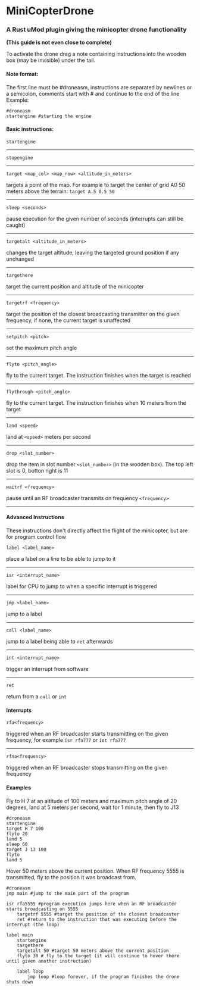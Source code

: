 # MiniCopterDrone
### A Rust uMod plugin giving the minicopter drone functionality
**(This guide is not even close to complete)**

To activate the drone drag a note containing instructions into the wooden box (may be invisible) under the tail.

#### Note format:
The first line must be #droneasm, instructions are separated by newlines or a semicolon, comments start with # and continue to the end of the line
Example:
```
#droneasm
startengine #starting the engine
```
  
 #### Basic instructions:

`startengine`
___

`stopengine`
___

`target <map_col> <map_row> <altitude_in_meters>`

targets a point of the map. For example to target the center of grid A0 50 meters above the terrain:
`target A.5 0.5 50`
___

`sleep <seconds>`

pause execution for the given number of seconds (interrupts can still be caught)
___
`targetalt <altitude_in_meters>`

changes the target altitude, leaving the targeted ground position if any unchanged
___    
`targethere`

target the current position and altitude of the minicopter
___
`targetrf <frequency>`

target the position of the closest broadcasting transmitter on the given frequency, if none, the current target is unaffected
___
`setpitch <pitch>`

set the maximum pitch angle
___
`flyto <pitch_angle>`

fly to the current target. The instruction finishes when the target is reached
___
`flythrough <pitch_angle>`

fly to the current target. The instruction finishes when 10 meters from the target
___
`land <speed>`

land at `<speed>` meters per second
___
`drop <slot_number>`

drop the item in slot number `<slot_number>` (in the wooden box). The top left slot is 0, botton right is 11
___
`waitrf <frequency>`

pause until an RF broadcaster transmits on frequency `<frequency>`
___

#### Advanced Instructions
These instructions don't directly affect the flight of the minicopter, but are for program control flow

`label <label_name>`

place a label on a line to be able to jump to it
___
`isr <interrupt_name>`

label for CPU to jump to when a specific interrupt is triggered
___
`jmp <label_name>`

jump to a label
___
`call <label_name>`

jump to a label being able to `ret` afterwards
___
`int <interrupt_name>`

trigger an interrupt from software
___
`ret`

return from a `call` or `int`

#### Interrupts
`rfa<frequency>`

triggered when an RF broadcaster starts transmitting on the given frequency, for example `isr rfa777` or `int rfa777`
___
`rfna<frequency>`

triggered when an RF broadcaster stops transmitting on the given frequency


#### Examples

Fly to H 7 at an altitude of 100 meters and maximum pitch angle of 20 degrees, land at 5 meters per second, wait for 1 minute, then fly to J13

```
#droneasm
startengine
target H 7 100
flyto 20
land 5
sleep 60
target J 13 100
flyto
land 5
```

Hover 50 meters above the current position. When RF frequency 5555 is transmitted, fly to the position it was broadcast from.
```
#droneasm
jmp main #jump to the main part of the program

isr rfa5555 #program execution jumps here when an RF broadcaster starts broadcasting on 5555
    targetrf 5555 #target the position of the closest broadcaster
    ret #return to the instruction that was executing before the interrupt (the loop)
    
label main
    startengine
    targethere
    targetalt 50 #target 50 meters above the current position
    flyto 30 # fly to the target (it will continue to hover there until given another instruction)
    
    label loop
        jmp loop #loop forever, if the program finishes the drone shuts down
```
